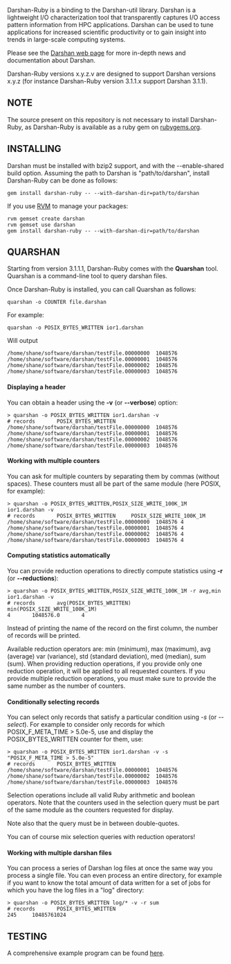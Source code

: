 Darshan-Ruby is a binding to the Darshan-util library.
Darshan is a lightweight I/O characterization tool that transparently
captures I/O access pattern information from HPC applications.
Darshan can be used to tune applications for increased scientific
productivity or to gain insight into trends in large-scale computing
systems.

Please see the 
[Darshan web page](http://www.mcs.anl.gov/research/projects/darshan)
for more in-depth news and documentation about Darshan.

Darshan-Ruby versions x.y.z.v are designed to support Darshan versions x.y.z
(for instance Darshan-Ruby version 3.1.1.x support Darshan 3.1.1).

NOTE
----
 
The source present on this repository is not necessary to install Darshan-Ruby, 
as Darshan-Ruby is available as a ruby gem on [rubygems.org](http://rubygems.org).

INSTALLING 
----------

Darshan must be installed with bzip2 support, and with the --enable-shared 
build option. Assuming the path to Darshan is "path/to/darshan", install 
Darshan-Ruby can be done as follows:

```
gem install darshan-ruby -- --with-darshan-dir=path/to/darshan
```

If you use [RVM](https://rvm.io/) to manage your packages:

```
rvm gemset create darshan
rvm gemset use darshan
gem install darshan-ruby -- --with-darshan-dir=path/to/darshan
```

QUARSHAN
--------

Starting from version 3.1.1.1, Darshan-Ruby comes with the **Quarshan** tool.
Quarshan is a command-line tool to query darshan files.

Once Darshan-Ruby is installed, you can call Quarshan as follows:

```
quarshan -o COUNTER file.darshan
```

For example:

```
quarshan -o POSIX_BYTES_WRITTEN ior1.darshan
```

Will output

```
/home/shane/software/darshan/testFile.00000000  1048576
/home/shane/software/darshan/testFile.00000001  1048576
/home/shane/software/darshan/testFile.00000002  1048576
/home/shane/software/darshan/testFile.00000003  1048576
```

#### Displaying a header

You can obtain a header using the **-v** (or **--verbose**) option:

```
> quarshan -o POSIX_BYTES_WRITTEN ior1.darshan -v
# records       POSIX_BYTES_WRITTEN
/home/shane/software/darshan/testFile.00000000  1048576
/home/shane/software/darshan/testFile.00000001  1048576
/home/shane/software/darshan/testFile.00000002  1048576
/home/shane/software/darshan/testFile.00000003  1048576
```

#### Working with multiple counters

You can ask for multiple counters by separating them by commas (without spaces).
These counters must all be part of the same module (here POSIX, for example):

```
> quarshan -o POSIX_BYTES_WRITTEN,POSIX_SIZE_WRITE_100K_1M ior1.darshan -v
# records       POSIX_BYTES_WRITTEN     POSIX_SIZE_WRITE_100K_1M
/home/shane/software/darshan/testFile.00000000  1048576 4
/home/shane/software/darshan/testFile.00000001  1048576 4
/home/shane/software/darshan/testFile.00000002  1048576 4
/home/shane/software/darshan/testFile.00000003  1048576 4
```

#### Computing statistics automatically

You can provide reduction operations to directly compute statistics 
using **-r** (or **--reductions**):

```
> quarshan -o POSIX_BYTES_WRITTEN,POSIX_SIZE_WRITE_100K_1M -r avg,min ior1.darshan -v
# records       avg(POSIX_BYTES_WRITTEN)        min(POSIX_SIZE_WRITE_100K_1M)
4       1048576.0       4
```
Instead of printing the name of the record on the first column, the number of
records will be printed.

Available reduction operators are: min (minimum), max (maximum), avg (average)
var (variance), std (standard deviation), med (median), sum (sum).
When providing reduction operations, if you provide only one reduction
operation, it will be applied to all requested counters. If you provide multiple
reduction operations, you must make sure to provide the same number as the number
of counters.

#### Conditionally selecting records

You can select only records that satisfy a particular condition using
*-s* (or *--select*).
For example to consider only records for which POSIX_F_META_TIME > 5.0e-5, use
and display the POSIX_BYTES_WRITTEN counter for them, use:

```
> quarshan -o POSIX_BYTES_WRITTEN ior1.darshan -v -s "POSIX_F_META_TIME > 5.0e-5"
# records       POSIX_BYTES_WRITTEN
/home/shane/software/darshan/testFile.00000001  1048576
/home/shane/software/darshan/testFile.00000002  1048576
/home/shane/software/darshan/testFile.00000003  1048576
```

Selection operations include all valid Ruby arithmetic and boolean operators.
Note that the counters used in the selection query must be part of the same module
as the counters requested for display.

Note also that the query must be in between double-quotes.

You can of course mix selection queries with reduction operators!

#### Working with multiple darshan files

You can process a series of Darshan log files at once the same way you process
a single file. You can even process an entire directory, for example if you want
to know the total amount of data written for a set of jobs for which you have
the log files in a "log" directory:

```
> quarshan -o POSIX_BYTES_WRITTEN log/* -v -r sum
# records       POSIX_BYTES_WRITTEN
245     10485761024
```

TESTING
-------

A comprehensive example program can be found 
[here](https://xgitlab.cels.anl.gov/darshan/darshan-ruby/blob/master/test/test.rb).
